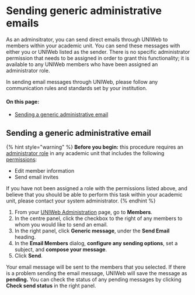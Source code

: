 # Sending generic administrative emails

As an adminsitrator, you can send direct emails through UNIWeb to members within your academic unit. You can send these messages with either you or UNIWeb listed as the sender.  There is no specific administrator permission that needs to be assigned in order to grant this functionality; it is available to any UNIWeb members who have been assigned an administrator role.

In sending email messages through UNIWeb, please follow any communication rules and standards set by your institution.

#### On this page:

* [Sending a generic administrative email](sending-generic-administrative-emails.md#sending-a-generic-administrative-email)

## Sending a generic administrative email

{% hint style="warning" %}
**Before you begin:** this procedure requires an [administrator role](managing-administrator-roles-and-permissions.md) in any academic unit that includes the following [permissions](managing-administrator-roles-and-permissions.md#administrator-permissions):

* Edit member information
* Send email invites

If you have not been assigned a role with the permissions listed above, and believe that you should be able to perform this task within your academic unit, please contact your system administrator.
{% endhint %}

1. From your [UNIWeb Administration](../../navigating-uniweb/the-administration-page.md) page, go to **Members**.
2. In the centre panel, click the checkbox to the right of any members to whom you would like to send an email.
3. In the right panel, click **Generic message**, under the **Send Email** heading.
4. In the **Email Members** dialog, **configure any sending options**, set a subject, and **compose your message**.
5. Click **Send**.

Your email message will be sent to the members that you selected. If there is a problem sending the email message, UNIWeb will save the message as **pending.** You can check the status of any pending messages by clicking **Check send status** in the right panel.

